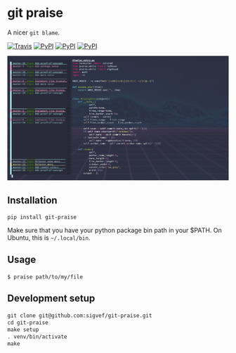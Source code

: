 # git praise

A nicer `git blame`.

[![Travis](https://img.shields.io/travis/rust-lang/rust.svg)]()
[![PyPI](https://img.shields.io/pypi/v/git-praise.svg)]()
[![PyPI](https://img.shields.io/pypi/l/git-praise.svg)]()
[![PyPI](https://img.shields.io/pypi/pyversions/git-praise.svg)]()

![Screenshot  of git praise](https://github.com/sigvef/git-praise/blob/master/git-praise.png?raw=true)

## Installation

```
pip install git-praise
```

Make sure that you have your python package bin path in your $PATH.
On Ubuntu, this is `~/.local/bin`.

## Usage

```
$ praise path/to/my/file
```

## Development setup

```
git clone git@github.com:sigvef/git-praise.git
cd git-praise
make setup
. venv/bin/activate
make
```

